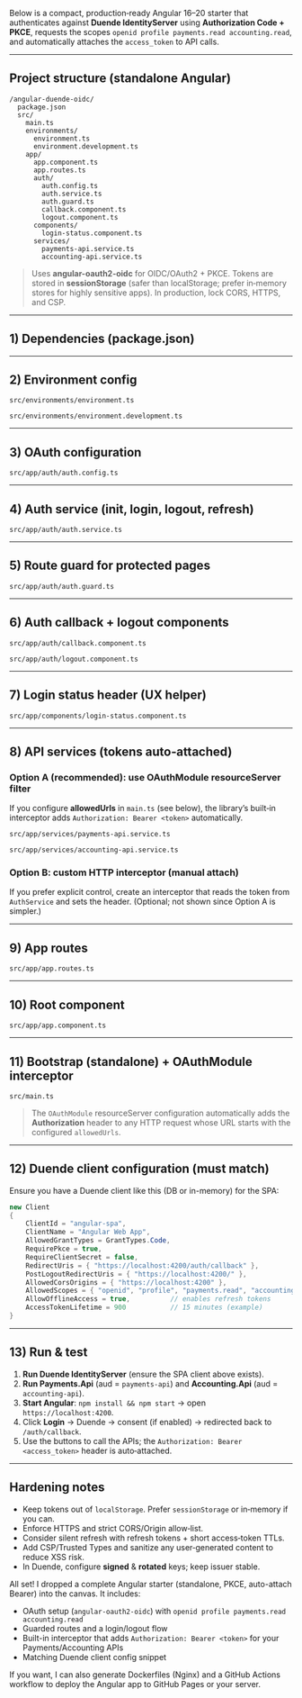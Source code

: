 Below is a compact, production‑ready Angular 16–20 starter that authenticates against **Duende IdentityServer** using **Authorization Code + PKCE**, requests the scopes `openid profile payments.read accounting.read`, and automatically attaches the `access_token` to API calls.

---

## Project structure (standalone Angular)

```
/angular-duende-oidc/
  package.json
  src/
    main.ts
    environments/
      environment.ts
      environment.development.ts
    app/
      app.component.ts
      app.routes.ts
      auth/
        auth.config.ts
        auth.service.ts
        auth.guard.ts
        callback.component.ts
        logout.component.ts
      components/
        login-status.component.ts
      services/
        payments-api.service.ts
        accounting-api.service.ts
```

> Uses **angular-oauth2-oidc** for OIDC/OAuth2 + PKCE. Tokens are stored in **sessionStorage** (safer than localStorage; prefer in‑memory stores for highly sensitive apps). In production, lock CORS, HTTPS, and CSP.

---

## 1) Dependencies (package.json)

---

## 2) Environment config

`src/environments/environment.ts`

`src/environments/environment.development.ts`

---

## 3) OAuth configuration

`src/app/auth/auth.config.ts`

---

## 4) Auth service (init, login, logout, refresh)

`src/app/auth/auth.service.ts`

---

## 5) Route guard for protected pages

`src/app/auth/auth.guard.ts`

---

## 6) Auth callback + logout components

`src/app/auth/callback.component.ts`

`src/app/auth/logout.component.ts`

---

## 7) Login status header (UX helper)

`src/app/components/login-status.component.ts`

---

## 8) API services (tokens auto‑attached)

### Option A (recommended): use OAuthModule resourceServer filter

If you configure **allowedUrls** in `main.ts` (see below), the library’s built‑in interceptor adds `Authorization: Bearer <token>` automatically.

`src/app/services/payments-api.service.ts`

`src/app/services/accounting-api.service.ts`

### Option B: custom HTTP interceptor (manual attach)

If you prefer explicit control, create an interceptor that reads the token from `AuthService` and sets the header. (Optional; not shown since Option A is simpler.)

---

## 9) App routes

`src/app/app.routes.ts`

---

## 10) Root component

`src/app/app.component.ts`


---

## 11) Bootstrap (standalone) + OAuthModule interceptor

`src/main.ts`

> The `OAuthModule` resourceServer configuration automatically adds the **Authorization** header to any HTTP request whose URL starts with the configured `allowedUrls`.

---

## 12) Duende client configuration (must match)

Ensure you have a Duende client like this (DB or in-memory) for the SPA:

```csharp
new Client
{
    ClientId = "angular-spa",
    ClientName = "Angular Web App",
    AllowedGrantTypes = GrantTypes.Code,
    RequirePkce = true,
    RequireClientSecret = false,
    RedirectUris = { "https://localhost:4200/auth/callback" },
    PostLogoutRedirectUris = { "https://localhost:4200/" },
    AllowedCorsOrigins = { "https://localhost:4200" },
    AllowedScopes = { "openid", "profile", "payments.read", "accounting.read" },
    AllowOfflineAccess = true,          // enables refresh tokens
    AccessTokenLifetime = 900           // 15 minutes (example)
}
```

---

## 13) Run & test

1. **Run Duende IdentityServer** (ensure the SPA client above exists).
2. **Run Payments.Api** (aud = `payments-api`) and **Accounting.Api** (aud = `accounting-api`).
3. **Start Angular**: `npm install && npm start` → open `https://localhost:4200`.
4. Click **Login** → Duende → consent (if enabled) → redirected back to `/auth/callback`.
5. Use the buttons to call the APIs; the `Authorization: Bearer <access_token>` header is auto‑attached.

---

## Hardening notes

* Keep tokens out of `localStorage`. Prefer `sessionStorage` or in‑memory if you can.
* Enforce HTTPS and strict CORS/Origin allow‑list.
* Consider silent refresh with refresh tokens + short access‑token TTLs.
* Add CSP/Trusted Types and sanitize any user‑generated content to reduce XSS risk.
* In Duende, configure **signed** & **rotated** keys; keep issuer stable.


All set! I dropped a complete Angular starter (standalone, PKCE, auto-attach Bearer) into the canvas. It includes:

* OAuth setup (`angular-oauth2-oidc`) with `openid profile payments.read accounting.read`
* Guarded routes and a login/logout flow
* Built-in interceptor that adds `Authorization: Bearer <token>` for your Payments/Accounting APIs
* Matching Duende client config snippet

If you want, I can also generate Dockerfiles (Nginx) and a GitHub Actions workflow to deploy the Angular app to GitHub Pages or your server.
